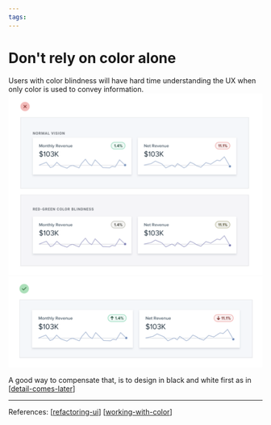 ```yaml
--- 
tags:
---
```


# Don't rely on color alone

Users with color blindness will have hard time understanding the UX when only color is used to convey information.
![](../../attachments/2021-03-04-17-12-25.png)
![](../../attachments/2021-03-04-17-12-42.png)

A good way to compensate that, is to design in black and white first as in [[detail-comes-later]]

---
References:
[[refactoring-ui]]
[[working-with-color]]

[//begin]: # "Autogenerated link references for markdown compatibility"
[detail-comes-later]: detail-comes-later.md "Detail comes later"
[refactoring-ui]: refactoring-ui.md "Refactoring UI"
[working-with-color]: structure/working-with-color.md "Working with color"
[//end]: # "Autogenerated link references"